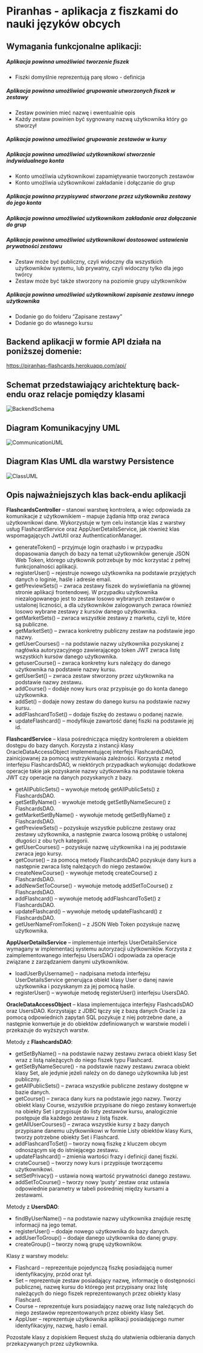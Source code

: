# Piranhas - aplikacja z fiszkami do nauki języków obcych

## Wymagania funkcjonalne aplikacji:
##### Aplikacja powinna umożliwiać tworzenie fiszek
* Fiszki domyślnie reprezentują parę słowo - definicja
##### Aplikacja powinna umożliwiać grupowanie utworzonych fiszek w zestawy
* Zestaw powinien mieć nazwę i ewentualnie opis
* Każdy zestaw powinien być sygnowany nazwą użytkownika który go stworzył
##### Aplikacja powinna umożliwiać grupowanie zestawów w kursy
##### Aplikacja powinna umożliwiać użytkownikowi stworzenie indywidualnego konta
* Konto umożliwia użytkownikowi zapamiętywanie tworzonych zestawów
* Konto umożliwia użytkownikowi zakładanie i dołączanie do grup
##### Aplikacja powinna przypisywać stworzone przez użytkownika zestawy do jego konta
##### Aplikacja powinna umożliwiać użytkownikom zakładanie oraz dołączanie do grup
##### Aplikacja powinna umożliwiać użytkownikowi dostosować ustawienia prywatności zestawu
* Zestaw może być publiczny, czyli widoczny dla wszystkich użytkowników systemu, lub prywatny, czyli widoczny tylko dla jego twórcy
* Zestaw może być także stworzony na poziomie grupy użytkowników
##### Aplikacja powinna umożliwiać użytkownikowi zapisanie zestawu innego użytkownika 
* Dodanie go do folderu “Zapisane zestawy”
* Dodanie go do własnego kursu

## Backend aplikacji w formie API działa na poniższej domenie:
https://piranhas-flashcards.herokuapp.com/api/


## Schemat przedstawiający arichtekturę back-endu oraz relacje pomiędzy klasami
![BackendSchema](/uploads/bc5e306ed3f9db81a4c9094ed6285ba6/BackendSchema.png)

## Diagram Komunikacyjny UML
![CommunicationUML](/uploads/accb6059e18f31a211b31c770a1c4dad/CommunicationUML.png)

## Diagram Klas UML dla warstwy Persistence
![ClassUML](/uploads/77dfe0c271d98092e6e70cf27a207837/ClassUML.png)

## Opis najważniejszych klas back-endu aplikacji

**FlashcardsController** – stanowi warstwę kontrolera, a więc odpowiada za komunikacje z użytkownikiem – mapuje żądania http oraz zwraca użytkownikowi dane. Wykorzystuje w tym celu instancje klas z warstwy usług FlashcardService oraz AppUserDetailsService, jak również klas wspomagających JwtUtil oraz AuthenticationManager. 
- generateToken() – przyjmuje login orazhasło i w przypadku dopasowania danych do bazy na temat użytkowników generuje JSON Web Token, którego użytkownik potrzebuje by móc korzystać z pełnej funkcjonalności aplikacji.
-	registerUser() – rejestruje nowego użytkownika na podstawie przyjętych danych o loginie, haśle i adresie email.
-	getPreviewSets() – zwraca zestawy fiszek do wyświetlania na głównej stronie aplikacji frontendowej. W przypadku użytkownika niezalogowanego jest to zestaw losowo wybranych zestawów o ustalonej liczności, a dla użytkowników zalogowanych zwraca również losowo wybrane zestawy z kursów danego użytkownika.
-	getMarketSets() – zwraca wszystkie zestawy z marketu, czyli te, które są publiczne.
-	getMarketSet() – zwraca konkretny publiczny zestaw na podstawie jego nazwy.
-	getUserCourses() – na podstawie nazwy użytkownika pozyskanej z nagłówka autoryzacyjnego zawierającego token JWT zwraca listę wszystkich kursów danego użytkownika.
-	getuserCourse() – zwraca konkretny kurs należący do danego użytkownika na podstawie nazwy kursu.
-	getUserSet() – zwraca zestaw stworzony przez użytkownika na podstawie nazwy zestawu.
-	addCourse() – dodaje nowy kurs oraz przypisuje go do konta danego użytkownika.
-	addSet() – dodaje nowy zestaw do danego kursu na podstawie nazwy kursu.
-	addFlashcardToSet() – dodaje fiszkę do zestawu o podanej nazwie.
-	updateFlashcard() – modyfikuje zawartość danej fiszki na podstawie jej id.

**FlashcardService** – klasa pośrednicząca między kontrolerem a obiektem dostępu do bazy danych. Korzysta z instancji klasy OracleDataAccessObject implementującej interfejs FlashcardsDAO, zainicjowanej za pomocą wstrzykiwania zależności. Korzysta z metod interfejsu FlashcardsDAO, w niektórych przypadkach wykonując dodatkowe operacje takie jak pozyskanie nazwy użytkownika na podstawie tokena JWT czy operacje na danych pozyskanych z bazy.
-	getAllPublicSets() – wywołuje metodę getAllPublicSets() z FlashcardsDAO. 
-	getSetByName() - wywołuje metodę getSetByNameSecure() z FlashcardsDAO.
-	getMarketSetByName() - wywołuje metodę getSetByName() z FlashcardsDAO.
-	getPreviewSets() – pozyskuje wszystkie publiczne zestawy oraz zestawy użytkownika, a następnie zwarca losową próbkę o ustalonej długości z obu tych kategorii.
-	getUserCourses() – pozyskuje nazwę użytkownika i na jej podstawie zwraca jego kursy.
-	getCourse() – za pomocą metody FlashcardsDAO pozyskuje dany kurs a następnie zwraca listę należących do niego zestawów.
-	createNewCourse() - wywołuje metodę createCourse() z FlashcardsDAO.
-	addNewSetToCourse() - wywołuje metodę addSetToCourse() z FlashcardsDAO.
-	addFlashcard() – wywołuje metodę addFlashcardToSet() z FlashcardsDAO.
-	updateFlashcard() – wywołuje metodę updateFlashcard() z FlashcardsDAO.
-	getUserNameFromToken() – z JSON Web Token pozyskuje nazwę użytkownika.

**AppUserDetailsService** – implementuje interfejs UserDetailsService wymagany w implementacj systemu autoryzacji użytkowników. Korzysta z zaimplementowanego interfejsu UsersDAO i odpowiada za operacje związane z zarządzaniem danymi użytkowników.
-	loadUserByUsername() – nadpisana metoda interfejsu UserDetailsService generująca obiekt klasy User o danej nawie użytkownika i pozyskanym za jej pomocą haśle.
-	registerUser() – wywołuje metodę registerUser() interfejsu UsersDAO.

**OracleDataAccessObject** – klasa implementująca interfejsy FlashcadsDAO oraz UsersDAO. Korzystając z JDBC łączy się z bazą danych Oracle i za pomocą odpowiednich zapytań SQL pozykuje z niej potrzebne dane, a następnie konwertuje je do obiektów zdefiniowanych w warstwie modeli i przekazuje do wyższych warstw.  
  
Metody z **FlashcardsDAO**:
-	getSetByName() – na podstawie nazwy zestawu zwraca obiekt klasy Set wraz z listą należących do niego fiszek typu Flashcard.
-	getSetByNameSecure() - na podstawie nazwy zestawu zwraca obiekt klasy Set, ale jedynie jeżeli należy on do danego użytkownika lub jest publiczny.
-	getAllPublicSets() – zwraca wszystkie publiczne zestawy dostępne w bazie danych.
-	getCourse() – zwraca dany kurs na podstawie jego nazwy. Tworzy obiekt klasy Course, wszystkie przypisane do niego zestawy konwertuje na obiekty Set i przypisuje do listy zestawów kursu, analogicznie postępuje dla każdego zestawu z listą fiszek.
-	getAllUserCourses() – zwraca wszystkie kursy z bazy danych przypisane danemu użytkownikowi w formie Listy obiektów klasy Kurs, tworzy potrzebne obiekty Set i Flashcard.
-	addFlashcardToSet() – tworzy nową fiszkę z kluczem obcym odnoszącym się do istniejącego zestawu.
-	updateFlashcard() – zmienia wartości frazy i definicji danej fiszki. 
-	crateCourse() – tworzy nowy kurs i przypisuje tworzącemu użytkownikowi.
-	setSetPrivacy() – ustawia nową wartość prywatności danego zestawu.
-	addSetToCourse() – tworzy nowy ‘pusty’ zestaw oraz ustawia odpowiednie parametry w tabeli pośredniej między kursami a zestawami.
      
Metody z **UsersDAO**:
-	findByUserName() – na podstawie nazwy użytkownika znajduje resztę informacji na jego temat.
-	registerUser() – dodaje nowego użytkownika do bazy danych.
-	addUserToGroup() – dodaje danego użytkownika do danej grupy.
-	createGroup() – tworzy nową grupę użytkowników.

Klasy z warstwy modelu:
- Flashcard – reprezentuje pojedynczą fiszkę posiadającą numer identyfikacyjny, przód oraz tył.
- Set – reprezentuje zestaw posiadający nazwę, informację o dostępności publicznej, nazwę kursu do którego jest przypisany oraz listę należących do niego fiszek reprezentowanych przez obiekty klasy Flashcard.
- Course – reprezentuje kurs posiadający nazwę oraz listę należących do niego zestawów reprezentowanych przez obiekty klasy Set.
- AppUser – reprezentuje użytkownika aplikacji posiadającego numer identyfikacyjny, nazwę, hasło i email.  
  
Pozostałe klasy z dopiskiem Request służą do ułatwienia odbierania danych przekazywanych przez użytkownika.
 



